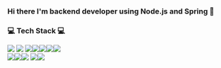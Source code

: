 ### Hi there I'm backend developer using Node.js and Spring 👋

<!--
**Song-EunJu/Song-EunJu** is a ✨ _special_ ✨ repository because its `README.md` (this file) appears on your GitHub profile.

Here are some ideas to get you started:

- 🔭 I’m currently working on ...
- 🌱 I’m currently learning ...
- 👯 I’m looking to collaborate on ...
- 🤔 I’m looking for help with ...
- 💬 Ask me about ...
- 📫 How to reach me: ...
- 😄 Pronouns: ...
- ⚡ Fun fact: ...
-->

### 💻 Tech Stack 💻
<img src="https://img.shields.io/badge/HTML5-E34F26?style=flat-square&logo=HTML5&logoColor=white"/> <img src="https://img.shields.io/badge/CSS-1572B6?style=flat-square&logo=CSS3&logoColor=white"/> <img src="https://img.shields.io/badge/JavaScript-F7DF1E?style=flat-square&logo=JavaScript&logoColor=white"/><img src="https://img.shields.io/badge/C-00599C?style=flat-square&logo=c&logoColor=white"/><img src="https://img.shields.io/badge/C++-3766AB?style=flat-square&logo=c++&logoColor=white"/><img src="https://img.shields.io/badge/Java-339933?style=flat-square&logo=Java&logoColor=white"/><img src="https://img.shields.io/badge/Python-1572B6?style=flat-square&logo=Python&logoColor=white"/>
<br>
<img src="https://img.shields.io/badge/Django-4479A1?style=flat-square&logo=Django&logoColor=white"/><img src="https://img.shields.io/badge/Node.js-339933?style=flat-square&logo=Node.js&logoColor=white"/><img src="https://img.shields.io/badge/Spring-6DB33F?style=flat-square&logo=Spring&logoColor=white"/>  <img src="https://img.shields.io/badge/Amazon AWS-232F3E?style=flat-square&logo=Amazon%20AWS&logoColor=white"/><img src="https://img.shields.io/badge/Firebase-FFCA28?style=flat-square&logo=Node.js&logoColor=white"/>
